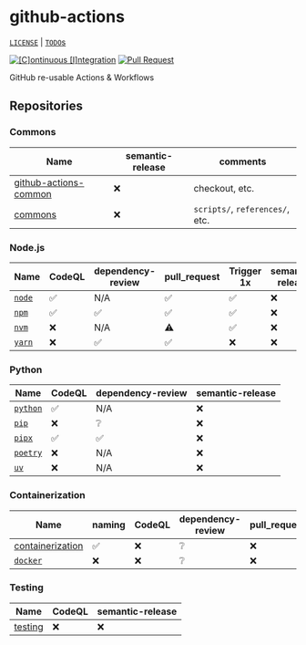 # github-actions

[`LICENSE`](./LICENSE.md) | [`TODO`s](./TODO.md)

[![[C]ontinuous [I]ntegration](https://github.com/percebus/github-actions/actions/workflows/always.yml/badge.svg)](https://github.com/percebus/github-actions/actions/workflows/always.yml) [![Pull Request](https://github.com/percebus/github-actions/actions/workflows/pull_request.yml/badge.svg?event=pull_request)](https://github.com/percebus/github-actions/actions/workflows/pull_request.yml)

GitHub re-usable Actions &amp; Workflows

## Repositories

### Commons

| Name                                                                       | semantic-release | comments                        |
| -------------------------------------------------------------------------- | ---------------- | ------------------------------- |
| [github-actions-common](https://github.com/percebus/github-actions-common) | ❌               | checkout, etc.                  |
| [commons](https://github.com/percebus/commons)                             | ❌               | `scripts/`, `references/`, etc. |

### Node.js

| Name                                                      | CodeQL | dependency-review | pull_request | Trigger 1x | semantic-release |
| --------------------------------------------------------- | ------ | ----------------- | ------------ | ---------- | ---------------- |
| [`node`](https://github.com/percebus/github-actions-node) | ✅     | N/A               | ✅           | ✅         | ❌               |
| [`npm`](https://github.com/percebus/github-actions-npm)   | ✅     | ✅                | ✅           | ✅         | ❌               |
| [`nvm`](https://github.com/percebus/github-actions-nvm)   | ❌     | N/A               | ⚠️           | ✅         | ❌               |
| [`yarn`](https://github.com/percebus/github-actions-yarn) | ❌     | ✅                | ✅           | ❌         | ❌               |

### Python

| Name                                                          | CodeQL | dependency-review | semantic-release |
| ------------------------------------------------------------- | ------ | ----------------- | ---------------- |
| [`python`](https://github.com/percebus/github-actions-python) | ✅     | N/A               | ❌               |
| [`pip`](https://github.com/percebus/github-actions-pip)       | ❌     | ❔                | ❌               |
| [`pipx`](https://github.com/percebus/github-actions-pipx)     | ✅     | ✅                | ❌               |
| [`poetry`](https://github.com/percebus/github-actions-poetry) | ❌     | N/A               | ❌               |
| [`uv`](https://github.com/percebus/github-actions-uv)         | ❌     | N/A               | ❌               |

### Containerization

| Name                                                                            | naming | CodeQL | dependency-review | pull_request | Trigger 1x | semantic-release |
| ------------------------------------------------------------------------------- | ------ | ------ | ----------------- | ------------ | ---------- | ---------------- |
| [containerization](https://github.com/percebus/github-actions-containerization) | ✅     | ❌     | ❔                | ❌           | ❌         | ❌               |
| [`docker`](https://github.com/percebus/github-actions-docker)                   | ❌     | ❌     | ❔                | ❌           | ❌         | ❌               |

### Testing

| Name                                                          | CodeQL | semantic-release |
| ------------------------------------------------------------- | ------ | ---------------- |
| [testing](https://github.com/percebus/github-actions-testing) | ❌     | ❌               |
